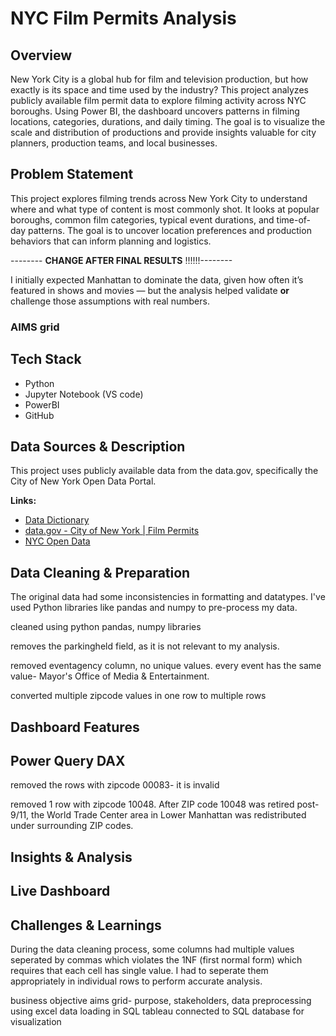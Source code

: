 # NYC Film Permits Analysis

## Overview

New York City is a global hub for film and television production, but how exactly is its space and time used by the industry? This project analyzes publicly available film permit data to explore filming activity across NYC boroughs. Using Power BI, the dashboard uncovers patterns in filming locations, categories, durations, and daily timing. The goal is to visualize the scale and distribution of productions and provide insights valuable for city planners, production teams, and local businesses.

## Problem Statement

This project explores filming trends across New York City to understand where and what type of content is most commonly shot. It looks at popular boroughs, common film categories, typical event durations, and time-of-day patterns. The goal is to uncover location preferences and production behaviors that can inform planning and logistics.

-------- **CHANGE AFTER FINAL RESULTS** !!!!!!--------

I initially expected Manhattan to dominate the data, given how often it’s featured in shows and movies — but the analysis helped validate **or** challenge those assumptions with real numbers. 

### AIMS grid


## Tech Stack

- Python
- Jupyter Notebook (VS code)
- PowerBI
- GitHub 

## Data Sources & Description

This project uses publicly available data from the data.gov, specifically the City of New York Open Data Portal. 

**Links:**
- [Data Dictionary]()
- [data.gov - City of New York | Film Permits](https://catalog.data.gov/dataset/film-permits)
- [NYC Open Data](https://data.cityofnewyork.us/City-Government/Film-Permits/tg4x-b46p/about_data)


## Data Cleaning & Preparation

The original data had some inconsistencies in formatting and datatypes. I've used Python libraries like pandas and numpy to pre-process my data. 

cleaned using python pandas, numpy libraries

removes the parkingheld field, as it is not relevant to my analysis. 

removed eventagency column, no unique values. every event has the same value- Mayor's Office of Media & Entertainment.

converted multiple zipcode values in one row to multiple rows

## Dashboard Features

## Power Query DAX

removed the rows with zipcode 00083- it is invalid

removed 1 row with zipcode 10048. After ZIP code 10048 was retired post-9/11, the World Trade Center area in Lower Manhattan was redistributed under surrounding ZIP codes.

## Insights & Analysis


## Live Dashboard


## Challenges & Learnings

During the data cleaning process, some columns had multiple values seperated by commas which violates the 1NF (first normal form) which requires that each cell has single value. I had to seperate them appropriately in individual rows to perform accurate analysis. 

business objective
aims grid- purpose, stakeholders,
data preprocessing using excel 
data loading in SQL
tableau connected to SQL database for visualization
